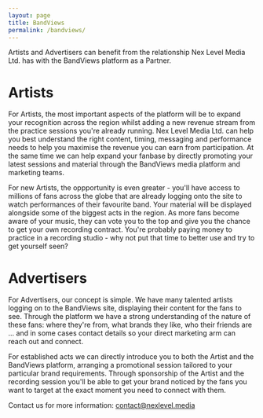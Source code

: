 ```yaml
---
layout: page
title: BandViews
permalink: /bandviews/
---
```


Artists and Advertisers can benefit from the relationship Nex Level Media Ltd. has with the BandViews platform as a Partner. 

Artists
=======
For Artists, the most important aspects of the platform will be to expand your recognition across the region whilst adding a new revenue stream from the practice sessions you're already running. Nex Level Media Ltd. can help you best understand the right content, timing, messaging and performance needs to help you maximise the revenue you can earn from participation. At the same time we can help expand your fanbase by directly promoting your latest sessions and material through the BandViews media platform and marketing teams.

For new Artists, the oppportunity is even greater - you'll have access to millions of fans across the globe that are already logging onto the site to watch performances of their favourite band. Your material will be displayed alongside some of the biggest acts in the region. As more fans become aware of your music, they can vote you to the top and give you the chance to get your own recording contract.  You're probably paying money to practice in a recording studio - why not put that time to better use and try to get yourself seen?

Advertisers
===========
For Advertisers, our concept is simple. We have many talented artists logging on to the BandViews site, displaying their content for the fans to see. Through the platform we have a strong understanding of the nature of these fans: where they're from, what brands they like, who their friends are ... and in some cases contact details so your direct marketing arm can reach out and connect.

For established acts we can directly introduce you to both the Artist and the BandViews platform, arranging a promotional session tailored to your particular brand requirements. Through sponsorship of the Artist and the recording session you'll be able to get your brand noticed by the fans you want to target at the exact moment you need to connect with them. 

Contact us for more information: <contact@nexlevel.media>